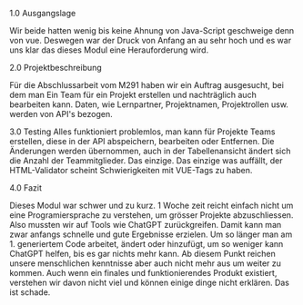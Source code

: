 1.0 Ausgangslage

Wir beide hatten wenig bis keine Ahnung von Java-Script geschweige denn von vue. Deswegen war der Druck von Anfang an au sehr hoch und es war uns klar das dieses Modul eine Herauforderung wird.


2.0 Projektbeschreibung

Für die Abschlussarbeit vom M291 haben wir ein Auftrag ausgesucht, bei dem man Ein Team für ein Projekt erstellen und nachträglich auch bearbeiten kann. Daten, wie Lernpartner, Projektnamen, Projektrollen usw. werden von API's bezogen.


3.0 Testing
Alles funktioniert problemlos, man kann für Projekte Teams erstellen, diese in der API abspeichern, bearbeiten oder Entfernen. Die Änderungen werden übernommen, auch in der Tabellenansicht ändert sich die Anzahl der Teammitglieder. Das einzige. Das einzige was auffällt, der HTML-Validator scheint Schwierigkeiten mit VUE-Tags zu haben.


4.0 Fazit

Dieses Modul war schwer und zu kurz. 1 Woche zeit reicht einfach nicht um eine Programiersprache zu verstehen, um grösser Projekte abzuschliessen. Also mussten wir auf Tools wie ChatGPT zurückgreifen. Damit kann man zwar anfangs schnelle und gute Ergebnisse erzielen. Um so länger man am 1. generiertem Code arbeitet, ändert oder hinzufügt, um so weniger kann ChatGPT helfen, bis es gar nichts mehr kann. Ab diesem Punkt reichen unsere menschlichen kenntnisse aber auch nicht mehr aus um weiter zu kommen. Auch wenn ein finales und funktionierendes Produkt existiert, verstehen wir davon nicht viel und können einige dinge nicht erklären. Das ist schade.
